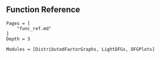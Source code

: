 ## Function Reference

```@contents
Pages = [
    "func_ref.md"
]
Depth = 3
```

```@autodocs
Modules = [DistributedFactorGraphs, LightDFGs, DFGPlots]
```
